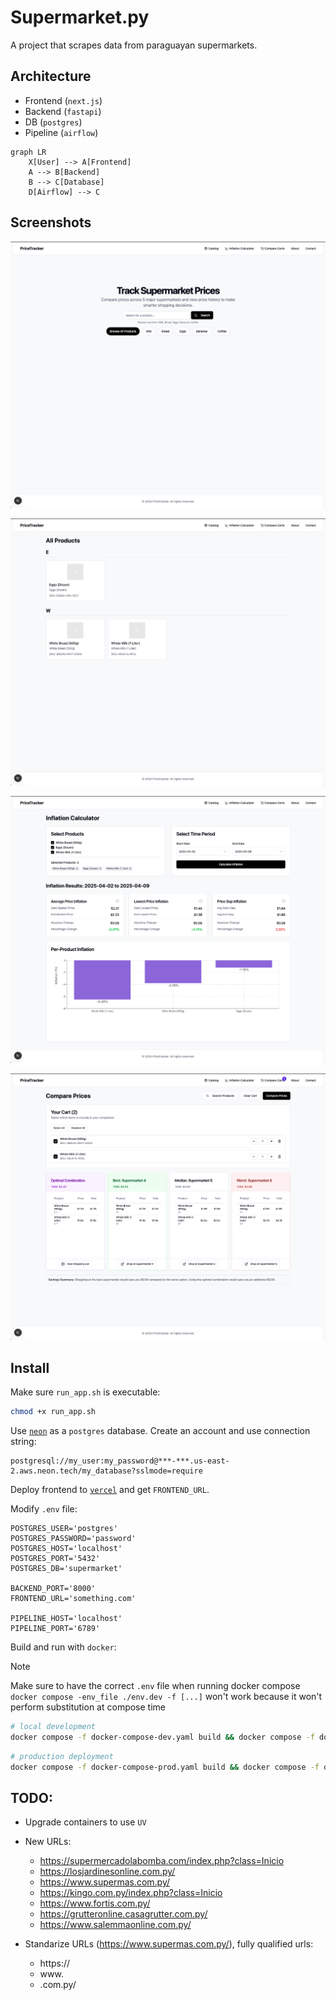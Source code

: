 # Supermarket.py
A project that scrapes data from paraguayan supermarkets.

## Architecture
* Frontend (`next.js`)
* Backend (`fastapi`)
* DB (`postgres`)
* Pipeline (`airflow`)

```mermaid
graph LR
    X[User] --> A[Frontend]
    A --> B[Backend]
    B --> C[Database]
    D[Airflow] --> C

```

## Screenshots

![](./img/home.png)

![](./img/catalog.png)

![](./img/inflation.png)

![](./img/cart.png)


## Install
Make sure `run_app.sh` is executable:
```sh
chmod +x run_app.sh
```

Use [`neon`](https://neon.tech/) as a `postgres` database. Create an account and use connection string:
```
postgresql://my_user:my_password@***-***.us-east-2.aws.neon.tech/my_database?sslmode=require
```

Deploy frontend to [`vercel`](http://vercel.com/) and get `FRONTEND_URL`.

Modify `.env` file:
```
POSTGRES_USER='postgres'
POSTGRES_PASSWORD='password'
POSTGRES_HOST='localhost'
POSTGRES_PORT='5432'
POSTGRES_DB='supermarket'

BACKEND_PORT='8000'
FRONTEND_URL='something.com'

PIPELINE_HOST='localhost'
PIPELINE_PORT='6789'
```

Build and run with `docker`:
> [!NOTE]  
> Make sure to have the correct `.env` file when running docker compose
> `docker compose -env_file ./env.dev -f [...]` won't work because it won't perform substitution at compose time

```sh
# local development
docker compose -f docker-compose-dev.yaml build && docker compose -f docker-compose-dev.yaml up
```

```sh
# production deployment
docker compose -f docker-compose-prod.yaml build && docker compose -f docker-compose-prod.yaml up
```

## TODO:
* Upgrade containers to use `UV`

* New URLs:
    * https://supermercadolabomba.com/index.php?class=Inicio
    * https://losjardinesonline.com.py/
    * https://www.supermas.com.py/
    * https://kingo.com.py/index.php?class=Inicio
    * https://www.fortis.com.py/
    * https://grutteronline.casagrutter.com.py/
    * https://www.salemmaonline.com.py/

* Standarize URLs (https://www.supermas.com.py/), fully qualified urls:
    * https://
    * www.
    * .com.py/